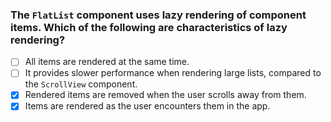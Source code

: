 ### The `FlatList` component uses lazy rendering of component items. Which of the following are characteristics of lazy rendering?

- [ ] All items are rendered at the same time.
- [ ] It provides slower performance when rendering large lists, compared to the `ScrollView` component.
- [x] Rendered items are removed when the user scrolls away from them.
- [x] Items are rendered as the user encounters them in the app.
